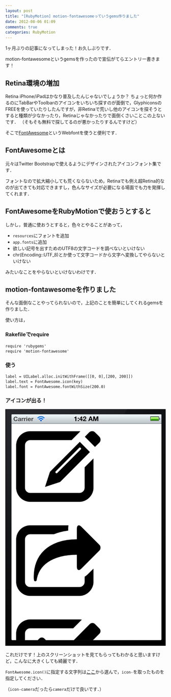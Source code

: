 ```yaml
---
layout: post
title: "[RubyMotion] motion-fontawesomeっていうgems作りました"
date: 2012-08-06 01:09
comments: true
categories: RubyMotion
---
```


1ヶ月ぶりの記事になってしまった！お久しぶりです．

motion-fontawesomeというgemsを作ったので宣伝がてらエントリー書きます！

## Retina環境の増加

Retina iPhone/iPadはかなり普及したんじゃないでしょうか？
ちょっと何か作るのにTabBarやToolbarのアイコンをいちいち探すのが面倒で，GlyphiconsのFREEを使っていたりしたんですが，非Retinaで荒いし他のアイコンを探そうとすると種類が少なかったり，Retinaじゃなかったりで面倒くさいことこの上ないです．
（そもそも無料で探してるのが悪かったりするんですけど）

そこで[FontAwesome](http://fortawesome.github.com/Font-Awesome/)というWebfontを使うと便利です．

## FontAwesomeとは

元々はTwitter Bootstrapで使えるようにデザインされたアイコンフォント集です．

フォントなので拡大縮小しても荒くならないため，Retinaでも例え超Retina的なのが出てきても対応できますし，色んなサイズが必要になる場面でも力を発揮してくれます．

## FontAwesomeをRubyMotionで使おうとすると

しかし，普通に使おうとすると，色々とやることがあって，

- `resources`にフォントを追加
- `app.fonts`に追加
- 欲しい記号を出すためのUTF8の文字コードを調べないといけない
- chr(Encoding::UTF_8)とか使って文字コードから文字へ変換してやらないといけない

みたいなことをやらないといけないわけです．

## motion-fontawesomeを作りました

そんな面倒なことやってられないので，上記のことを簡単にしてくれるgemsを作りました．

使い方は，

### Rakefileでrequire

    require 'rubygems'
    require 'motion-fontawesome'

### 使う

    label = UILabel.alloc.initWithFrame([[0, 0],[200, 200]])
    label.text = FontAwesome.icon(key)
    label.font = FontAwesome.fontWithSize(200.0)

### アイコンが出る！

![simulator](/images/fontawesome.png)

これだけです！上のスクリーンショットを見てもらってもわかると思いますけど，こんなに大きくしても綺麗です．

`FontAwesome.icon()`に指定する文字列は[ここ](http://fortawesome.github.com/Font-Awesome/#all-icons)から選んで，`icon-`を取ったものを指定してください．

（`icon-camera`だったら`camera`だけで良いです．）


